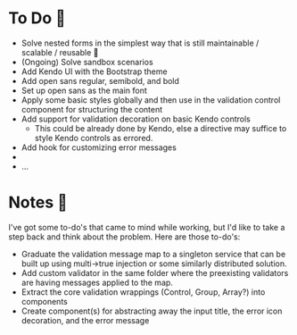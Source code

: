 # To Do 📃
- Solve nested forms in the simplest way that is still maintainable / scalable / reusable 😬
- (Ongoing) Solve sandbox scenarios
- Add Kendo UI with the Bootstrap theme
- Add open sans regular, semibold, and bold
- Set up open sans as the main font
- Apply some basic styles globally and then use in the validation control component for structuring the content
- Add support for validation decoration on basic Kendo controls
  - This could be already done by Kendo, else a directive may suffice to style Kendo controls as errored.
- Add hook for customizing error messages
- 
- ...


# Notes 📝
I've got some to-do's that came to mind while working, but I'd like to take a step back and think about the problem. Here are those to-do's:
- Graduate the validation message map to a singleton service that can be built up using multi->true injection or some similarly distributed solution.
- Add custom validator in the same folder where the preexisting validators are having messages applied to the map.
- Extract the core validation wrappings (Control, Group, Array?) into components
- Create component(s) for abstracting away the input title, the error icon decoration, and the error message
